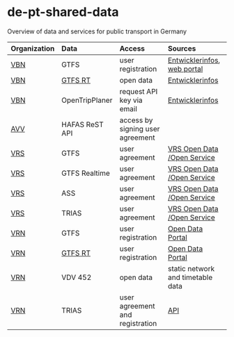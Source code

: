 # de-pt-shared-data
Overview of data and services for public transport in Germany

|Organization |Data |Access |Sources
|:--- |:--- |:--- |:---
|[VBN](https://www.vbn.de/) |GTFS |user registration |[Entwicklerinfos](https://www.vbn.de/service/entwicklerinfos/), [web portal](https://www.connect-fahrplanauskunft.de/index.php?id=opendata)
|[VBN](https://www.vbn.de/) |[GTFS RT](GTFS_RT.md) |open data |[Entwicklerinfos](https://www.vbn.de/service/entwicklerinfos/)
|[VBN](https://www.vbn.de/) |OpenTripPlaner |request API key via email |[Entwicklerinfos](https://www.vbn.de/service/entwicklerinfos/)
|[AVV](https://avv.de) |HAFAS ReST API |access by signing user agreement |
|[VRS](https://www.vrs.de/) |GTFS |user agreement |[VRS Open Data /Open Service](https://www.vrs.de/fahren/fahrplanauskunft/opendata-/-openservice)
|[VRS](https://www.vrs.de/) |GTFS Realtime |user agreement |[VRS Open Data /Open Service](https://www.vrs.de/fahren/fahrplanauskunft/opendata-/-openservice)
|[VRS](https://www.vrs.de/) |ASS |user agreement |[VRS Open Data /Open Service](https://www.vrs.de/fahren/fahrplanauskunft/opendata-/-openservice)
|[VRS](https://www.vrs.de/) |TRIAS |user agreement |[VRS Open Data /Open Service](https://www.vrs.de/fahren/fahrplanauskunft/opendata-/-openservice)
|[VRN](https://www.vrn.de/) |GTFS |user registration |[Open Data Portal](https://www.vrn.de/opendata/)
|[VRN](https://www.vrn.de/) |[GTFS RT](GTFS_RT.md) |user registration |[Open Data Portal](https://www.vrn.de/opendata/)
|[VRN](https://www.vrn.de/) |VDV 452 |open data |static network and timetable data
|[VRN](https://www.vrn.de/) |TRIAS |user agreement and registration |[API](https://www.vrn.de/opendata/API)
